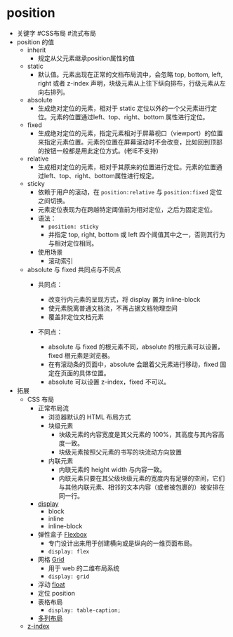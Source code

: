 # position

- 关键字
    #CSS布局
    #流式布局
- position 的值
    - inherit
        - 规定从父元素继承position属性的值
    - static
        - 默认值。元素出现在正常的文档布局流中，会忽略 top, bottom, left, right 或者 z-index 声明，块级元素从上往下纵向排布，⾏级元素从左向右排列。
    - absolute
        - 生成绝对定位的元素，相对于 static 定位以外的一个父元素进行定位。元素的位置通过left、top、right、bottom 属性进行定位。
    - fixed
        - 生成绝对定位的元素，指定元素相对于屏幕视⼝（viewport）的位置来指定元素位置。元素的位置在屏幕滚动时不会改变，⽐如回到顶部的按钮⼀般都是⽤此定位⽅式。(老IE不支持)
    - relative
        - 生成相对定位的元素，相对于其原来的位置进行定位。元素的位置通过left、top、right、bottom属性进行规定。
    - sticky
        - 依赖于用户的滚动，在 `position:relative` 与 `position:fixed` 定位之间切换。
        - 元素定位表现为在跨越特定阈值前为相对定位，之后为固定定位。
        - 语法：
            - `position: sticky`
            - 并指定 top, right, bottom 或 left 四个阈值其中之一，否则其行为与相对定位相同。
        - 使用场景
            - 滚动索引
    - absolute 与 fixed 共同点与不同点
        - 共同点：
            - 改变行内元素的呈现方式，将 display 置为 inline-block  
            - 使元素脱离普通文档流，不再占据文档物理空间
            - 覆盖非定位文档元素

        - 不同点：
            - absolute 与 fixed 的根元素不同，absolute 的根元素可以设置，fixed 根元素是浏览器。
            - 在有滚动条的页面中，absolute 会跟着父元素进行移动，fixed 固定在页面的具体位置。
            - absolute 可以设置 z-index，fixed 不可以。
- 拓展
    - CSS 布局
        - 正常布局流
            - 浏览器默认的 HTML 布局方式
            - 块级元素
                - 块级元素的内容宽度是其父元素的 100%，其高度与其内容高度一致。
                - 块级元素按照父元素的书写的块流动方向放置
            - 内联元素
                - 内联元素的 height width 与内容一致。
                - 内联元素只要在其父级块级元素的宽度内有足够的空间，它们与其他内联元素、相邻的文本内容（或者被包裹的）被安排在同一行。
        - [display](./display.md)
            - block
            - inline
            - inline-block
        - 弹性盒子 [Flexbox](./flex.md) 
            - 专门设计出来用于创建横向或是纵向的一维页面布局。
            - `display: flex`
        - 网格 [Grid](./grid.md)
            - 用于 web 的二维布局系统
            - `display: grid`
        - 浮动 [float](./float.md)
        - 定位 position
        - 表格布局
            - `display: table-caption;`
        - [多列布局](./column.md)
    - [z-index](./z-index.md)
